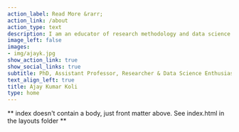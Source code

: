 ```yaml
---
action_label: Read More &rarr;
action_link: /about
action_type: text
description: I am an educator of research methodology and data science using [R](https://www.r-project.org/). My research interests include interaction between sustainability and waste. My goal is to make learning research methods and data science less painful.
image_left: false
images:
- img/ajayk.jpg
show_action_link: true
show_social_links: true
subtitle: PhD, Assistant Professor, Researcher & Data Science Enthusiast
text_align_left: true
title: Ajay Kumar Koli
type: home
---
```


** index doesn't contain a body, just front matter above.
See index.html in the layouts folder **
